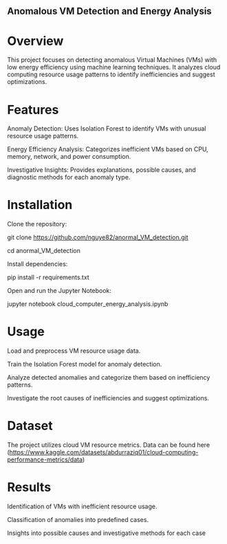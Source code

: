 ## Anomalous VM Detection and Energy Analysis

# Overview

This project focuses on detecting anomalous Virtual Machines (VMs) with low energy efficiency using machine learning techniques. It analyzes cloud computing resource usage patterns to identify inefficiencies and suggest optimizations.

# Features

Anomaly Detection: Uses Isolation Forest to identify VMs with unusual resource usage patterns.

Energy Efficiency Analysis: Categorizes inefficient VMs based on CPU, memory, network, and power consumption.

Investigative Insights: Provides explanations, possible causes, and diagnostic methods for each anomaly type.

# Installation

Clone the repository:

git clone https://github.com/nguye82/anormal_VM_detection.git

cd anormal_VM_detection

Install dependencies:

pip install -r requirements.txt

Open and run the Jupyter Notebook:

jupyter notebook cloud_computer_energy_analysis.ipynb

# Usage

Load and preprocess VM resource usage data.

Train the Isolation Forest model for anomaly detection.

Analyze detected anomalies and categorize them based on inefficiency patterns.

Investigate the root causes of inefficiencies and suggest optimizations.

# Dataset

The project utilizes cloud VM resource metrics. Data can be found here (https://www.kaggle.com/datasets/abdurraziq01/cloud-computing-performance-metrics/data)

# Results

Identification of VMs with inefficient resource usage.

Classification of anomalies into predefined cases.

Insights into possible causes and investigative methods for each case
